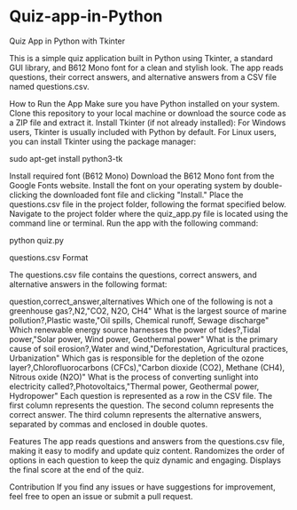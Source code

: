 # Quiz-app-in-Python
Quiz App in Python with Tkinter


This is a simple quiz application built in Python using Tkinter, a standard GUI library, and B612 Mono font for a clean and stylish look. The app reads questions, their correct answers, and alternative answers from a CSV file named questions.csv.

How to Run the App
Make sure you have Python installed on your system.
Clone this repository to your local machine or download the source code as a ZIP file and extract it.
Install Tkinter (if not already installed):
For Windows users, Tkinter is usually included with Python by default.
For Linux users, you can install Tkinter using the package manager:

sudo apt-get install python3-tk

Install required font (B612 Mono)
Download the B612 Mono font from the Google Fonts website.
Install the font on your operating system by double-clicking the downloaded font file and clicking "Install."
Place the questions.csv file in the project folder, following the format specified below.
Navigate to the project folder where the quiz_app.py file is located using the command line or terminal.
Run the app with the following command:

python quiz.py

questions.csv Format

The questions.csv file contains the questions, correct answers, and alternative answers in the following format:

question,correct_answer,alternatives
Which one of the following is not a greenhouse gas?,N2,"CO2, N2O, CH4"
What is the largest source of marine pollution?,Plastic waste,"Oil spills, Chemical runoff, Sewage discharge"
Which renewable energy source harnesses the power of tides?,Tidal power,"Solar power, Wind power, Geothermal power"
What is the primary cause of soil erosion?,Water and wind,"Deforestation, Agricultural practices, Urbanization"
Which gas is responsible for the depletion of the ozone layer?,Chlorofluorocarbons (CFCs),"Carbon dioxide (CO2), Methane (CH4), Nitrous oxide (N2O)"
What is the process of converting sunlight into electricity called?,Photovoltaics,"Thermal power, Geothermal power, Hydropower"
Each question is represented as a row in the CSV file.
The first column represents the question.
The second column represents the correct answer.
The third column represents the alternative answers, separated by commas and enclosed in double quotes.

Features
The app reads questions and answers from the questions.csv file, making it easy to modify and update quiz content.
Randomizes the order of options in each question to keep the quiz dynamic and engaging.
Displays the final score at the end of the quiz.

Contribution
If you find any issues or have suggestions for improvement, feel free to open an issue or submit a pull request.
